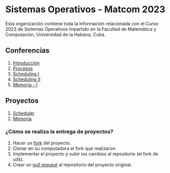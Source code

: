 # Sistemas Operativos - Matcom 2023

Esta organización contiene toda la información relacionada con el Curso 2023 de Sistemas Operativos impartido en la Facultad de Matemática y Computación, Universidad de la Habana, Cuba.

## Conferencias

1. [Introducción](https://github.com/Sistemas-Operativos-Matcom/conferencias/blob/main/1.%20Introducci%C3%B3n/SO2023-C1%20Introducci%C3%B3n.md)
2. [Procesos](https://github.com/Sistemas-Operativos-Matcom/conferencias/blob/main/2.%20Procesos/SO2023-C2-Procesos.md)
3. [Scheduling I](https://github.com/Sistemas-Operativos-Matcom/conferencias/blob/main/3.%20Scheduling%20-%20I/SO2023-C3-Scheduling-I.md)
4. [Scheduling II](https://github.com/Sistemas-Operativos-Matcom/conferencias/blob/main/4.%20Scheduling%20-%20II/SO2023-C4-Scheduling-II.md)
5. [Memoria - I](https://github.com/Sistemas-Operativos-Matcom/conferencias/blob/main/5.%20Memoria%20-%20I/SO2023-C5-Memoria-I.md)

## Proyectos

1. [Scheduler](https://github.com/Sistemas-Operativos-Matcom/proyecto-scheduler)
2. [Memoria](https://github.com/Sistemas-Operativos-Matcom/proyecto-memoria)

### ¿Cómo se realiza la entrega de proyectos?

1. Hacer un [fork](https://docs.github.com/en/get-started/quickstart/fork-a-repo) del proyecto.
2. Clonar en su computadora el fork que realizaron.
3. Implementar el proyecto y subir los cambios al repositorio (el fork de uds).
4. Crear un [pull request](https://docs.github.com/en/pull-requests/collaborating-with-pull-requests/proposing-changes-to-your-work-with-pull-requests/creating-a-pull-request) al repositorio del proyecto original.
